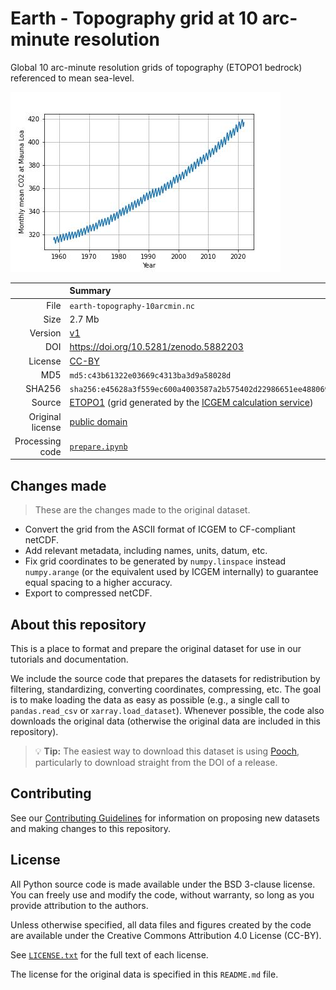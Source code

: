 # Earth - Topography grid at 10 arc-minute resolution

Global 10 arc-minute resolution grids of topography (ETOPO1 bedrock) referenced
to mean sea-level.

![Global map of topographic height.](preview.jpg)

| | Summary |
|--:|:--|
| File | `earth-topography-10arcmin.nc` |
| Size | 2.7 Mb |
| Version | [v1](https://github.com/fatiando-data/earth-topography-10arcmin/releases/latest) |
| DOI | https://doi.org/10.5281/zenodo.5882203 |
| License | [CC-BY](https://creativecommons.org/licenses/by/4.0/) |
| MD5 | `md5:c43b61322e03669c4313ba3d9a58028d` |
| SHA256 | `sha256:e45628a3f559ec600a4003587a2b575402d22986651ee48806930aa909af4cf6` |
| Source | [ETOPO1](https://doi.org/10.7289/V5C8276M) (grid generated by the [ICGEM calculation service](http://icgem.gfz-potsdam.de/home)) |
| Original license | [public domain](https://ngdc.noaa.gov/mgg/global/dem_faq.html#sec-2.4) |
| Processing code | [`prepare.ipynb`](https://nbviewer.org/github/fatiando-data/earth-topography-10arcmin/blob/main/prepare.ipynb) |

## Changes made

> These are the changes made to the original dataset.

* Convert the grid from the ASCII format of ICGEM to CF-compliant netCDF.
* Add relevant metadata, including names, units, datum, etc.
* Fix grid coordinates to be generated by `numpy.linspace` instead
  `numpy.arange` (or the equivalent used by ICGEM internally) to guarantee
  equal spacing to a higher accuracy.
* Export to compressed netCDF.

## About this repository

This is a place to format and prepare the original dataset for use in our
tutorials and documentation.

We include the source code that prepares the datasets for redistribution by
filtering, standardizing, converting coordinates, compressing, etc.
The goal is to make loading the data as easy as possible (e.g., a single call
to `pandas.read_csv` or `xarray.load_dataset`).
Whenever possible, the code also downloads the original data (otherwise the
original data are included in this repository).

> 💡 **Tip:** The easiest way to download this dataset is using
> [Pooch](https://www.fatiando.org/pooch), particularly to download straight
> from the DOI of a release.

## Contributing

See our [Contributing Guidelines][contrib] for information on proposing new
datasets and making changes to this repository.

## License

All Python source code is made available under the BSD 3-clause license. You
can freely use and modify the code, without warranty, so long as you provide
attribution to the authors.

Unless otherwise specified, all data files and figures created by the code are
available under the Creative Commons Attribution 4.0 License (CC-BY).

See [`LICENSE.txt`](LICENSE.txt) for the full text of each license.

The license for the original data is specified in this `README.md` file.


[contrib]: https://github.com/fatiando-data/.github/blob/main/CONTRIBUTING.md
